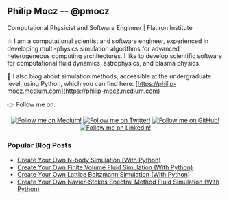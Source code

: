 ## Philip Mocz -- @pmocz

Computational Physicist and Software Engineer | Flatiron Institute

💥 I am a computational scientist and software engineer, experienced in developing multi-physics simulation algorithms for advanced heterogeneous computing architectures. I like to develop scientific software for computational fluid dynamics, astrophysics, and plasma physics.

📝 I also blog about simulation methods, accessible at the undergraduate level, using Python, which you can find here: [https://philip-mocz.medium.com](https://philip-mocz.medium.com)

👉 Follow me on:
<div class="grid" align="center">
  <a href="https://philip-mocz.medium.com"><img alt="Follow me on Medium!" title="Philip Mocz's Medium" src="https://img.shields.io/badge/Medium-%23121011.svg?style=for-the-badge&logo=Medium&logoColor=white"/></a>
  <a href="https://twitter.com/PMocz"><img alt="Follow me on Twitter!" title="Philip Mocz's Twitter" src="https://img.shields.io/badge/Twitter-%23121011.svg?style=for-the-badge&logo=X&logoColor=white"/></a>
  <a href="https://github.com/pmocz"><img alt="Follow me on GitHub!" title="Philip Mocz's Github" src="https://img.shields.io/badge/github-%23121011.svg?style=for-the-badge&logo=github&logoColor=white"/></a>
  <a href="https://linkedin.com/in/philip-mocz"><img alt="Follow me on Linkedin!" title="Philip Mocz's Linkedin" src="https://img.shields.io/badge/linkedin-%230077B5.svg?style=for-the-badge&logo=linkedin&logoColor=white"/></a>
</div>

### Popular Blog Posts

- <a href="https://medium.com/p/f417234885e9">Create Your Own N-body Simulation (With Python) </a>
- <a href="https://medium.com/p/8f9eab0b8305">Create Your Own Finite Volume Fluid Simulation (With Python) </a>
- <a href="https://medium.com/p/8759e8b53b1c">Create Your Own Lattice Boltzmann Simulation (With Python) </a>
- <a href="https://medium.com/p/3f37405524f4">Create Your Own Navier-Stokes Spectral Method Fluid Simulation (With Python) </a>

<!--
**pmocz/pmocz** is a ✨ _special_ ✨ repository because its `README.md` (this file) appears on your GitHub profile.

Here are some ideas to get you started:

- 🔭 I’m currently working on ...
- 🌱 I’m currently learning ...
- 👯 I’m looking to collaborate on ...
- 🤔 I’m looking for help with ...
- 💬 Ask me about ...
- 📫 How to reach me: ...
- 😄 Pronouns: ...
- ⚡ Fun fact: ...
-->
